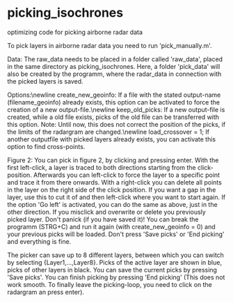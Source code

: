 # picking_isochrones
optimizing code for picking airborne radar data

To pick layers in airborne radar data you need to run 'pick_manually.m'.

Data:
The raw_data needs to be placed in a folder called 'raw_data', placed in the same directory as picking_isochrones.
Here, a folder 'pick_data' will also be created by the programm, where the radar_data in connection with the picked layers is saved.

Options:\newline
create_new_geoinfo: If a file with the stated output-name (filename_geoinfo) already exists, this option can be activated to force the creation of a new output-file.\newline
keep_old_picks: If a new output-file is created, while a old file exists, picks of the old file can be transferred with this option. Note: Until now, this does not correct the position of the picks, if the limits of the radargram are changed.\newline
load_crossover = 1; If another outputfile with picked layers already exists, you can activate this option to find cross-points.

Figure 2:
You can pick in figure 2, by clicking and pressing enter. With the first left-click, a layer is traced to both directions starting from the click-position.
Afterwards you can left-click to force the layer to a specific point and trace it from there onwards.
With a right-click you can delete all points in the layer on the right side of the click position. If you want a gap in the layer, use this to cut it of and then left-click where you want to start again.
If the option 'Go left' is activated, you can do the same as above, just in the other direction.
If you misclick and overwrite or delete you previously picked layer. Don't panick (if you have saved it)! You can break the programm (STRG+C) and run it again (with create_new_geoinfo = 0) and your previous picks will be loaded. Don't press 'Save picks' or 'End picking' and everything is fine. 

The picker can save up to 8 different layers, between which you can switch by selecting {Layer1,...,Layer8}. Picks of the active layer are shown in blue, picks of other layers in black.
You can save the current picks by pressing 'Save picks'.
You can finish picking by pressing 'End picking' (This does not work smooth. To finally leave the picking-loop, you need to click on the radargram an press enter).
